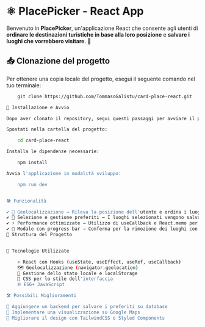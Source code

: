 # ⚛️ PlacePicker - React App

Benvenuto in **PlacePicker**, un'applicazione React che consente agli utenti di **ordinare le destinazioni turistiche in base alla loro posizione** e **salvare i luoghi che vorrebbero visitare**. 🚀

## 📥 Clonazione del progetto

Per ottenere una copia locale del progetto, esegui il seguente comando nel tuo terminale:

```bash
    git clone https://github.com/TommasoGalistu/card-place-react.git

🚀 Installazione e Avvio

Dopo aver clonato il repository, segui questi passaggi per avviare il progetto:

Spostati nella cartella del progetto:

    cd card-place-react

Installa le dipendenze necessarie:

    npm install

Avvia l'applicazione in modalità sviluppo:

    npm run dev


🛠️ Funzionalità

✔️ 📍 Geolocalizzazione → Rileva la posizione dell'utente e ordina i luoghi in base alla distanza.
✔️ 📌 Selezione e gestione preferiti → I luoghi selezionati vengono salvati nel localStorage.
✔️ ⚡ Performance ottimizzate → Utilizzo di useCallback e React.memo per evitare re-render inutili.
✔️ 🛑 Modale con progress bar → Conferma per la rimozione dei luoghi con timer visivo.
📌 Struttura del Progetto


🔧 Tecnologie Utilizzate

    ⚛️ React con Hooks (useState, useEffect, useRef, useCallback)
    🗺️ Geolocalizzazione (navigator.geolocation)
    💾 Gestione dello stato locale e localStorage
    🎨 CSS per lo stile dell'interfaccia
    🌐 ES6+ JavaScript

🛠️ Possibili Miglioramenti

🔹 Aggiungere un backend per salvare i preferiti su database
🔹 Implementare una visualizzazione su Google Maps
🔹 Migliorare il design con TailwindCSS o Styled Components